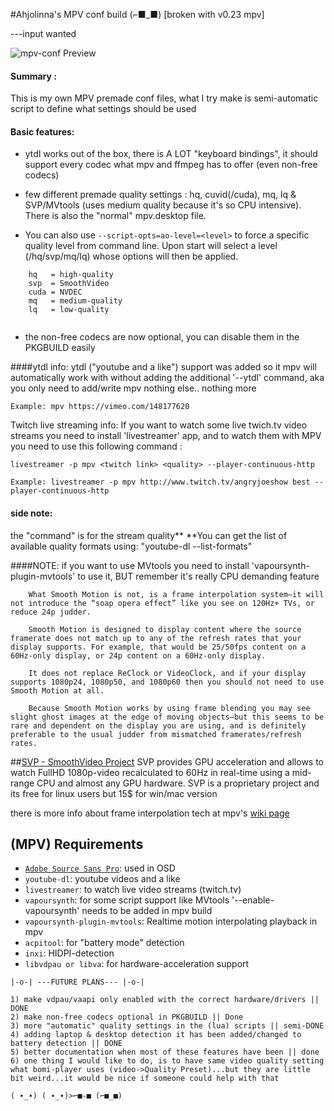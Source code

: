 #Ahjolinna's MPV conf build (⌐■_■) [broken with v0.23 mpv]


---input wanted

![mpv-conf Preview](http://i.imgur.com/5B881oX.png)

#### Summary : 
This is my own MPV premade conf files, what I try make is semi-automatic script to define what settings should be used

#### Basic features:
* ytdl works out of the box, there is A LOT "keyboard bindings", it should support every codec what mpv and ffmpeg has to offer (even non-free codecs)

* few different premade quality settings : hq, cuvid(/cuda), mq, lq & SVP/MVtools (uses medium quality because it's so CPU intensive). There is also the "normal" mpv.desktop file.

* You can also use `--script-opts=ao-level=<level>` to force a specific quality level from command line. Upon start will select a level (/hq/svp/mq/lq) whose options will then be applied.
```
    hq   = high-quality
    svp  = SmoothVideo
    cuda = NVDEC
    mq   = medium-quality
    lq   = low-quality
    
```

* the non-free codecs are now optional, you can disable them in the PKGBUILD easily

####ytdl info:
ytdl ("youtube and a like") support  was  added so it mpv will automatically work with without adding the additional '--ytdl' command, aka you only need to add/write mpv <link> nothing else.. nothing more
```
Example: mpv https://vimeo.com/148177620
```
Twitch live streaming info: If you want to watch some live twich.tv video streams you need to install 'livestreamer' app, and to watch them with MPV you need to use this following command :
```
livestreamer -p mpv <twitch link> <quality> --player-continuous-http
``` 
```
Example: livestreamer -p mpv http://www.twitch.tv/angryjoeshow best --player-continuous-http
```

#### side note:
the <quality> "command" is for the stream quality** 
**You can get the list of available quality formats using:  "youtube-dl <link>  --list-formats"

####NOTE:
if you want to use MVtools you need to install 'vapoursynth-plugin-mvtools' to use it, BUT remember it's really CPU demanding feature
```
    What Smooth Motion is not, is a frame interpolation system—it will not introduce the “soap opera effect” like you see on 120Hz+ TVs, or reduce 24p judder.

    Smooth Motion is designed to display content where the source framerate does not match up to any of the refresh rates that your display supports. For example, that would be 25/50fps content on a 60Hz-only display, or 24p content on a 60Hz-only display.

    It does not replace ReClock or VideoClock, and if your display supports 1080p24, 1080p50, and 1080p60 then you should not need to use Smooth Motion at all.

    Because Smooth Motion works by using frame blending you may see slight ghost images at the edge of moving objects—but this seems to be rare and dependent on the display you are using, and is definitely preferable to the usual judder from mismatched framerates/refresh rates.
```
##[SVP - SmoothVideo Project](https://www.svp-team.com/wiki/Main_Page)
SVP provides GPU acceleration and allows to watch FullHD 1080p-video recalculated to 60Hz in real-time using a mid-range CPU and almost any GPU hardware.
SVP is a proprietary project and its free for linux users but 15$ for win/mac version


there is more info about frame interpolation tech at mpv's [wiki page](https://github.com/mpv-player/mpv/wiki/Interpolation)

## (MPV) Requirements
* [`Adobe Source Sans Pro`](http://adobe-fonts.github.io/source-sans-pro/): used in OSD
* `youtube-dl`: youtube videos and a like
* `livestreamer`: to watch live video streams (twitch.tv)
* `vapoursynth`: for some script support like MVtools '--enable-vapoursynth' needs to be added in mpv build
* `vapoursynth-plugin-mvtools`: Realtime motion interpolating playback in mpv
* `acpitool`: for "battery mode" detection
* `inxi`: HIDPI-detection
* `libvdpau or libva`: for hardware-acceleration support

`|-o-| ---FUTURE PLANS--- |-o-|`
```
1) make vdpau/vaapi only enabled with the correct hardware/drivers || DONE
2) make non-free codecs optional in PKGBUILD || Done
3) more "automatic" quality settings in the (lua) scripts || semi-DONE
4) adding laptop & desktop detection it has been added/changed to battery detection || DONE
5) better documentation when most of these features have been || done
6) one thing I would like to do, is to have same video quality setting  what bomi-player uses (video->Quality Preset)...but they are little bit weird...it would be nice if someone could help with that
```
`( ∙_∙) ( ∙_∙)>⌐■-■ (⌐■_■)`

